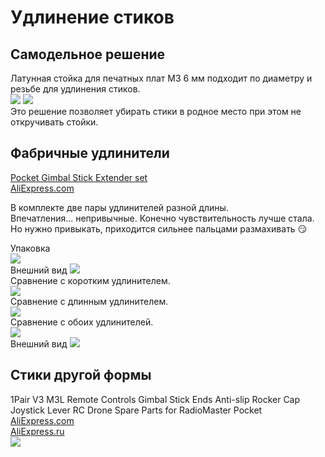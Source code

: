# Удлинение стиков

## Самодельное решение
Латунная стойка для печатных плат М3 6 мм подходит по диаметру и резьбе для удлинения стиков.  
![](LongStick_1.png)
![](LongStick_2.png)  
Это решение позволяет убирать стики в родное место при этом не откручивать стойки.

## Фабричные удлинители
[Pocket Gimbal Stick Extender set](https://www.radiomasterrc.com/products/pocket-gimbal-stick-extender-set)  
[AliExpress.com](https://vi.aliexpress.com/item/1005006011760235.html)

В комплекте две пары удлинителей разной длины.  
Впечатления... непривычные. Конечно чувствительность лучше стала. Но нужно привыкать, приходится сильнее пальцами размахивать 😏

Упаковка   
![](Stick2.jpg)  
Внешний вид
![](Stick1.jpg)  
Сравнение с коротким удлинителем.   
![](Stick5.jpg)  
Сравнение с длинным удлинителем.   
![](Stick6.jpg)  
Сравнение с обоих удлинителей.   
![](Stick4.jpg)  
Внешний вид
![](Stick3.jpg)  

## Стики другой формы
1Pair V3 M3L Remote Controls Gimbal Stick Ends Anti-slip Rocker Cap Joystick Lever RC Drone Spare Parts for RadioMaster Pocket  
[AliExpress.com](https://vi.aliexpress.com/item/1005007921664959.html)  
[AliExpress.ru](https://aliexpress.ru/item/1005007921664959.html)  
![](CustomSticks.png)


